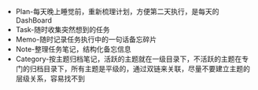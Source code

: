 - Plan-每天晚上睡觉前，重新梳理计划，方便第二天执行，是每天的DashBoard
- Task-随时收集突然想到的任务
- Memo-随时记录任务执行中的一句话备忘碎片
- Note-整理任务笔记，结构化备忘信息
- Category-按主题归档笔记，活跃的主题就在一级目录下，不活跃的主题在专门的归档目录下，所有主题是平级的，通过双链来关联，尽量不要建立主题的层级关系，容易找不到
